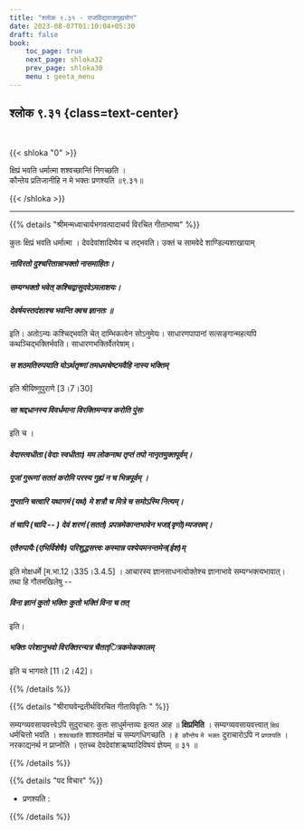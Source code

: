 ```yaml
---
title: "श्लोक ९.३१ - राजविद्यराजगुह्ययोग"
date: 2023-08-07T01:10:04+05:30
draft: false
book:
    toc_page: true
    next_page: shloka32
    prev_page: shloka30
    menu : geeta_menu
---
```



## श्लोक ९.३१ {class=text-center}

<br/>

{{< shloka  "0"  >}}

क्षिप्रं भवति धर्मात्मा शश्वच्छान्तिं निगच्छति ।  
कौन्तेय प्रतिजानीहि न मे भक्तः प्रणश्यति ॥९.३१॥

{{< /shloka >}}

---


{{% details "श्रीमन्मध्वाचार्यभगवत्पादाचर्य विरचित  गीताभाष्य" %}}

कुतः क्षिप्रं भवति धर्मात्मा । देवदेवांशादिष्वेव च 
तद्भवति। उक्तं च सामवेदे शाण्डिल्यशाखायाम्    
##### नाविरतो दुश्चरितान्नाभक्तो नासमाहितः।  
##### सम्यग्भक्तो भवेत् कश्चिद्वासुदवेऽमलाशयः।  
##### देवर्षयस्तदंशाश्च भवन्ति क्वच ज्ञानतः ॥  
इति। अतोऽन्यः कश्चिद्भवति चेत् दाम्भिकत्वेन 
सोऽनुमेयः। साधारणपापानां सत्सङ्गान्महत्यपि 
कथञ्चिद्भक्तिर्भवति। साधारणभक्तिर्वेतरेषाम्।
##### स शठमतिरुपयाति योऽर्थतृष्णां तमधमचेष्टमवैहि नास्य भक्तिम् 
इति श्रीविष्णुपुराणे [3।7।30] 
##### सा श्रद्दधानस्य विवर्धमाना विरक्तिमन्यत्र करोति पुंसः 
इति च । 
##### वेदास्त्वधीता (वेदाः स्वधीताः) मम लोकनाथ तृप्तं तपो नानृतमुक्तपूर्वम्। 
##### पूजां गुरूणां सततं करोमि परस्य गुह्यं न च भिन्नपूर्वम् । 
##### गुप्तानि चत्वारि यथागमं (यथं) मे शत्रौ च मित्रे च समोऽस्मि नित्यम्। 
##### तं चापि (चादि -- ) देवं शरणं (सततं) प्रपन्नमेकान्तभावेन भजा(वृणो)म्यजस्रम्। 
##### एतैरुपायैः (एभिर्विशेषैः) परिशुद्धसत्त्वः कस्मान्न पश्येयमनन्तमेन(ईश)म् 
इति मोक्षधर्मे [म.भा.12।335।3.4.5] । 
आचारस्य ज्ञानसाधनत्वोक्तेश्च ज्ञानाभावे सम्यग्भक्त्यभावात्। 
तथा हि गौतमखिलेषु -- 
##### विना ज्ञानं कुतो भक्तिः कुतो भक्तिं विना च तत् 
इति।
##### भक्तिः परेशानुभवो विरक्तिरन्यत्र चैतत्ित्रकमेककालम् 
इति च भागवते [11।2।42]।

{{% /details %}}


{{% details "श्रीराघवेन्द्रतीर्थविरचित गीताविवृतिः " %}}

सम्यग्व्यवसायवत्त्वेऽपि सुदुराचारः कुतः साधुर्मन्तव्यः इत्यत आह ॥ 
**क्षिप्रमिति** । सम्यग्व्यवसायवत्त्वात् `क्षिप्रं` धर्मचित्तो भवति । 
`शश्वच्छांतिं` शाश्वतमोक्षं च सम्यगधिगच्छति । `हे कौन्तेय` `मे भक्तः` 
दुराचारोऽपि न `प्रणश्यति` । नरकाद्यनर्थ न प्राप्नोति । 
एतच्च देवदेवांशऋष्यादिविषयं ज्ञेयम्‌ ॥ ३१ ॥

{{% /details %}}


{{% details "पद विचार" %}}

- प्रणश्यति : 

{{% /details %}}
